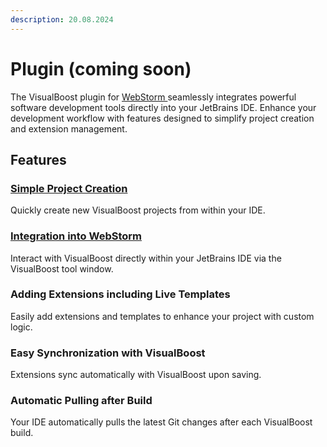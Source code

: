 ```yaml
---
description: 20.08.2024
---
```


# Plugin (coming soon)

The VisualBoost plugin for [WebStorm ](https://www.jetbrains.com/webstorm/)seamlessly integrates powerful software development tools directly into your JetBrains IDE. Enhance your development workflow with features designed to simplify project creation and extension management.

## Features

### [Simple Project Creation](create-project.md)

Quickly create new VisualBoost projects from within your IDE.

### [Integration into WebStorm](the-toolwindow.md)

Interact with VisualBoost directly within your JetBrains IDE via the VisualBoost tool window.



### Adding Extensions including Live Templates

Easily add extensions and templates to enhance your project with custom logic.

### Easy Synchronization with VisualBoost

Extensions sync automatically with VisualBoost upon saving.

### Automatic Pulling after Build

Your IDE automatically pulls the latest Git changes after each VisualBoost build.

